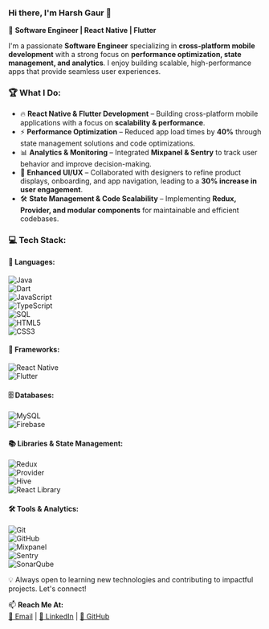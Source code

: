 ### Hi there, I'm Harsh Gaur 👋  

🚀 **Software Engineer | React Native | Flutter**  

I'm a passionate **Software Engineer** specializing in **cross-platform mobile development** with a strong focus on **performance optimization, state management, and analytics**. I enjoy building scalable, high-performance apps that provide seamless user experiences.  

### 🏆 **What I Do:**  
- 🔥 **React Native & Flutter Development** – Building cross-platform mobile applications with a focus on **scalability & performance**.  
- ⚡ **Performance Optimization** – Reduced app load times by **40%** through state management solutions and code optimizations.  
- 📊 **Analytics & Monitoring** – Integrated **Mixpanel & Sentry** to track user behavior and improve decision-making.  
- 🎨 **Enhanced UI/UX** – Collaborated with designers to refine product displays, onboarding, and app navigation, leading to a **30% increase in user engagement**.  
- 🛠 **State Management & Code Scalability** – Implementing **Redux, Provider, and modular components** for maintainable and efficient codebases.  

### 💻 **Tech Stack:**  
#### 🚀 **Languages:**  
![Java](https://img.shields.io/badge/Java-%23ED8B00.svg?style=flat&logo=java&logoColor=white)  
![Dart](https://img.shields.io/badge/Dart-%230175C2.svg?style=flat&logo=dart&logoColor=white)  
![JavaScript](https://img.shields.io/badge/JavaScript-%23F7DF1E.svg?style=flat&logo=javascript&logoColor=black)  
![TypeScript](https://img.shields.io/badge/TypeScript-%23007ACC.svg?style=flat&logo=typescript&logoColor=white)  
![SQL](https://img.shields.io/badge/SQL-%2300599C.svg?style=flat&logo=mysql&logoColor=white)  
![HTML5](https://img.shields.io/badge/HTML5-%23E34F26.svg?style=flat&logo=html5&logoColor=white)  
![CSS3](https://img.shields.io/badge/CSS3-%231572B6.svg?style=flat&logo=css3&logoColor=white)  

#### 📱 **Frameworks:**  
![React Native](https://img.shields.io/badge/React%20Native-20232A?style=flat&logo=react&logoColor=61DAFB)  
![Flutter](https://img.shields.io/badge/Flutter-%2302569B.svg?style=flat&logo=flutter&logoColor=white)  

#### 🗄️ **Databases:**  
![MySQL](https://img.shields.io/badge/MySQL-%2300f.svg?style=flat&logo=mysql&logoColor=white)  
![Firebase](https://img.shields.io/badge/Firebase-%23FFCA28.svg?style=flat&logo=firebase&logoColor=black)  

#### 📚 **Libraries & State Management:**  
![Redux](https://img.shields.io/badge/Redux-764ABC?style=flat&logo=redux&logoColor=white)  
![Provider](https://img.shields.io/badge/Provider-%2302569B.svg?style=flat&logo=flutter&logoColor=white)  
![Hive](https://img.shields.io/badge/Hive-%23FFCA28.svg?style=flat&logo=hive&logoColor=black)  
![React Library](https://img.shields.io/badge/React-20232A?style=flat&logo=react&logoColor=61DAFB)  

#### 🛠 **Tools & Analytics:**  
![Git](https://img.shields.io/badge/Git-%23F05033.svg?style=flat&logo=git&logoColor=white)  
![GitHub](https://img.shields.io/badge/GitHub-%23121011.svg?style=flat&logo=github&logoColor=white)  
![Mixpanel](https://img.shields.io/badge/Mixpanel-6200EA?style=flat&logo=mixpanel&logoColor=white)  
![Sentry](https://img.shields.io/badge/Sentry-F21D21?style=flat&logo=sentry&logoColor=white)  
![SonarQube](https://img.shields.io/badge/SonarQube-4E9BCD?style=flat&logo=sonarqube&logoColor=white)  


💡 Always open to learning new technologies and contributing to impactful projects. Let's connect!  

📫 **Reach Me At:**  
[📩 Email](mailto:harshgaur017@gmail.com) | [🔗 LinkedIn](https://linkedin.com/in/harsh-gaur-520a73258) | [🐙 GitHub](https://github.com/HarshGaur017)  
